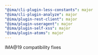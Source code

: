 ```yaml
---
"@ima/cli-plugin-less-constants": major
"@ima/cli-plugin-analyze": major
"@ima/plugin-rest-client": major
"@ima/plugin-useragent": major
"@ima/plugin-self-xss": major
"@ima/plugin-atoms": major
---
```


IMA@19 compatibility fixes
